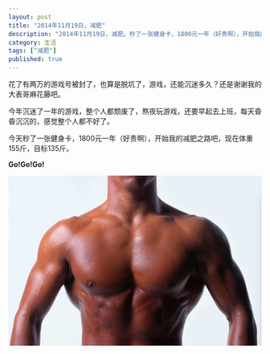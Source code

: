 ```yaml
---
layout: post
title: "2014年11月19日，减肥"
description: "2014年11月19日，减肥。秒了一张健身卡，1800元一年（好贵啊），开始我的减肥之路吧，现在体重155斤，目标135斤。"
category: 生活
tags: ["减肥"]
published: true
---
```


花了有两万的游戏号被封了，也算是脱坑了，游戏，还能沉迷多久？还是谢谢我的大表哥麻花藤吧。

今年沉迷了一年的游戏，整个人都颓废了，熬夜玩游戏，还要早起去上班，每天昏昏沉沉的，感觉整个人都不好了。

今天秒了一张健身卡，1800元一年（好贵啊），开始我的减肥之路吧，现在体重155斤，目标135斤。

**Go!Go!Go!**

![图片](/images/post/20141119220628.jpg)